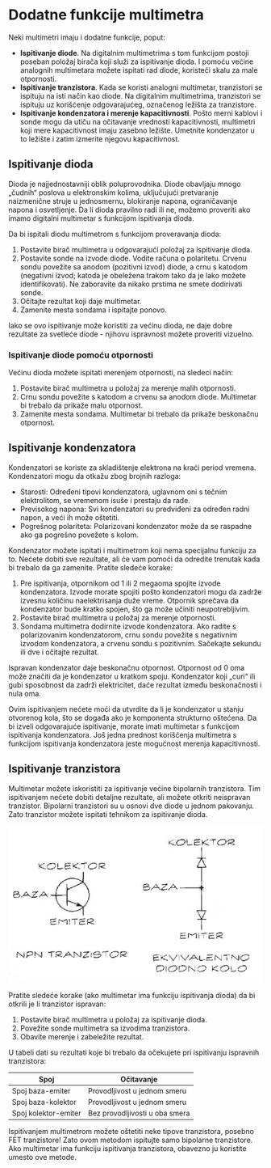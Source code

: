 # Dodatne funkcije multimetra

Neki multimetri imaju i dodatne funkcije, poput:
* **Ispitivanje diode**. Na digitalnim multimetrima s tom funkcijom postoji poseban položaj birača koji služi za ispitivanje dioda. I pomoću većine analognih multimetara možete ispitati rad diode, koristeći skalu za male otpornosti.
* **Ispitivanje tranzistora**. Kada se koristi analogni multimetar, tranzistori se ispituju na isti način kao diode. Na digitalnim multimetrima, tranzistori se ispituju uz korišćenje odgovarajućeg, označenog ležišta za tranzistore.
* **Ispitivanje kondenzatora i merenje kapacitivnosti**. Pošto merni kablovi i sonde mogu da utiču na očitavanje vrednosti kapacitivnosti, multimetri koji mere kapacitivnost imaju zasebno ležište. Umetnite kondenzator u to ležište i zatim izmerite njegovu kapacitivnost.


## Ispitivanje dioda

Dioda je najjednostavniji oblik poluprovodnika. Diode obavljaju mnogo „čudnih“ poslova u elektronskim kolima, uključujući pretvaranje naizmenične struje u jednosmernu, blokiranje napona, ograničavanje napona i osvetljenje. Da li dioda pravilno radi ili ne, možemo proveriti ako imamo digitalni multimetar s funkcijom ispitivanja dioda.

Da bi ispitali diodu multimetrom s funkcijom proveravanja dioda:
1. Postavite birač multimetra u odgovarajući položaj za ispitivanje dioda.
2. Postavite sonde na izvode diode. Vodite računa o polaritetu. Crvenu sondu povežite sa anodom (pozitivni izvod) diode, a crnu s katodom (negativni izvod; katoda je obeležena trakom tako da je lako možete identifikovati). Ne zaboravite da nikako prstima ne smete dodirivati sonde.
3. Očitajte rezultat koji daje multimetar.
4. Zamenite mesta sondama i ispitajte ponovo.

Iako se ovo ispitivanje može koristiti za većinu dioda, ne daje dobre rezultate za svetleće diode - njihovu ispravnost možete proveriti vizuelno.

### Ispitivanje diode pomoću otpornosti

Većinu dioda možete ispitati merenjem otpornosti, na sledeci način:
1. Postavite birač multimetra u položaj za merenje malih otpornosti.
2. Crnu sondu povežite s katodom a crvenu sa anodom diode. Multimetar bi trebalo da prikaže malu otpornost.
3. Zamenite mesta sondama. Multimetar bi trebalo da prikaže beskonačnu otpornost.

## Ispitivanje kondenzatora

Kondenzatori se koriste za skladištenje elektrona na kraći period vremena. Kondenzatori mogu da otkažu zbog brojnih razloga:
* Starosti: Određeni tipovi kondenzatora, uglavnom oni s tečnim elektrolitom, se vremenom isuše i prestaju da rade.
* Previsokog napona: Svi kondenzatori su predviđeni za određen radni napon, a veći ih može oštetiti.
* Pogrešnog polariteta: Polarizovani kondenzator može da se raspadne ako ga pogrešno povežete s kolom.

Kondenzator možete ispitati i multimetrom koji nema specijalnu funkciju za to. Nećete dobiti sve rezultate, ali će vam pomoći da odredite trenutak kada bi trebalo da ga zamenite. Pratite sledeće korake:
1. Pre ispitivanja, otpornikom od 1 ili 2 megaoma spojite izvode kondenzatora. Izvode morate spojiti pošto kondenzatori mogu da zadrže izvesnu količinu naelektrisanja duže vreme. Otpornik sprečava da kondenzator bude kratko spojen, što ga može učiniti neupotrebljivim. 
2. Postavite birač multimetra u položaj za merenje otpornosti.
3. Sondama multimetra dodirnite izvode kondenzatora. Ako radite s polarizovanim kondenzatorom, crnu sondu povežite s negativnim izvodom kondenzatora, a crvenu sondu s pozitivnim. Sačekajte sekundu ili dve i očitajte rezultat. 

Ispravan kondenzator daje beskonačnu otpornost. Otpornost od 0 oma može značiti da je kondenzator u kratkom spoju. Kondenzator koji „curi“ ili gubi sposobnost da zadrži elektricitet, daće rezultat između beskonačnosti i nula oma.

Ovim ispitivanjem nećete moći da utvrdite da li je kondenzator u stanju otvorenog kola, što se događa ako je komponenta strukturno oštećena. Da bi izveli odgovarajuće ispitivanje, morate imati multimetar s funkcijom ispitivanja kondenzatora. Još jedna prednost korišćenja multimetra s funkcijom ispitivanja kondenzatora jeste mogućnost merenja kapacitivnosti.

## Ispitivanje tranzistora

Multimetar možete iskoristiti za ispitivanje većine bipolarnih tranzistora. Tim ispitivanjem nećete dobiti detaljne rezultate, ali možete otkriti neispravan tranzistor. Bipolarni tranzistori su u osnovi dve diode u jednom pakovanju. Zato tranzistor možete ispitati tehnikom za ispitivanje dioda. 

![](slike/poredjenje-tranzistor-dioda.jpg)

Pratite sledeće korake (ako multimetar ima funkciju ispitivanja dioda) da bi otkrili je li tranzistor ispravan:
1. Postavite birač multimetra u položaj za ispitivanje dioda.
2. Povežite sonde multimetra sa izvodima tranzistora.
3. Obavite merenje i zabeležite rezultat. 

U tabeli dati su rezultati koje bi trebalo da očekujete pri ispitivanju ispravnih tranzistora:

Spoj                 | Očitavanje
---------------------|---------------------------
Spoj baza-emiter     | Provodljivost u jednom smeru
Spoj baza-kolektor   | Provodljivost u jednom smeru
Spoj kolektor-emiter | Bez provodljivosti u oba smera

Ispitivanjem multimetrom možete oštetiti neke tipove tranzistora, posebno FET tranzistore! Zato ovom metodom ispitujte samo bipolarne tranzistore. Ako multimetar ima funkciju ispitivanja tranzistora, obavezno ju koristite umesto ove metode.
